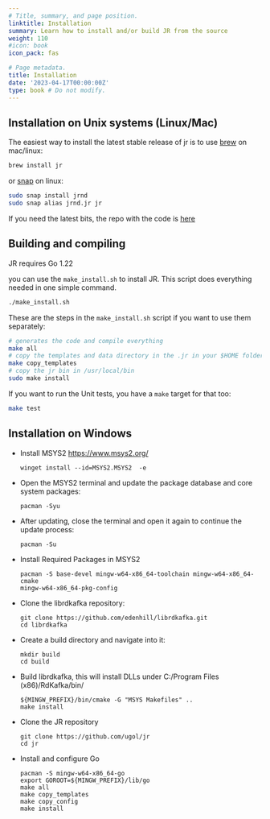 ```yaml
---
# Title, summary, and page position.
linktitle: Installation
summary: Learn how to install and/or build JR from the source
weight: 110
#icon: book
icon_pack: fas

# Page metadata.
title: Installation
date: '2023-04-17T00:00:00Z'
type: book # Do not modify.
---
```


## Installation on Unix systems (Linux/Mac)

The easiest way to install the latest stable release of jr is to use [brew](https://formulae.brew.sh/formula/jr) on mac/linux:

```bash
brew install jr
```

or [snap](https://snapcraft.io/jrnd) on linux:

```bash
sudo snap install jrnd
sudo snap alias jrnd.jr jr
```
If you need the latest bits, the repo with the code is [here](https://github.com/ugol/jr)

## Building and compiling

JR requires Go 1.22

you can use the `make_install.sh` to install JR. This script does everything needed in one simple command.

```bash
./make_install.sh
```

These are the steps in the `make_install.sh` script if you want to use them separately:

```bash
# generates the code and compile everything
make all
# copy the templates and data directory in the .jr in your $HOME folder
make copy_templates  
# copy the jr bin in /usr/local/bin
sudo make install
```

If you want to run the Unit tests, you have a `make` target for that too:

```bash
make test
```

## Installation on Windows


- Install MSYS2 https://www.msys2.org/
    ```shell
    winget install --id=MSYS2.MSYS2  -e
    ```


- Open the MSYS2 terminal and update the package database and core system packages:

    ```shell
    pacman -Syu
    ```

- After updating, close the terminal and open it again to continue the update process:

    ```shell
    pacman -Su
    ```

- Install Required Packages in MSYS2

    ```shell
    pacman -S base-devel mingw-w64-x86_64-toolchain mingw-w64-x86_64-cmake 
    mingw-w64-x86_64-pkg-config
    ```

- Clone the librdkafka repository:

    ```shell
    git clone https://github.com/edenhill/librdkafka.git
    cd librdkafka
    ```

- Create a build directory and navigate into it:

    ```shell
    mkdir build 
    cd build
    ```

- Build librdkafka, this will install DLLs under C:/Program Files (x86)/RdKafka/bin/

    ```shell
    ${MINGW_PREFIX}/bin/cmake -G "MSYS Makefiles" ..
    make install
    ```

- Clone the JR repository

    ```shell
    git clone https://github.com/ugol/jr
    cd jr
    ```

- Install and configure Go

    ```shell
    pacman -S mingw-w64-x86_64-go
    export GOROOT=${MINGW_PREFIX}/lib/go
    make all
    make copy_templates
    make copy_config
    make install
    ```
